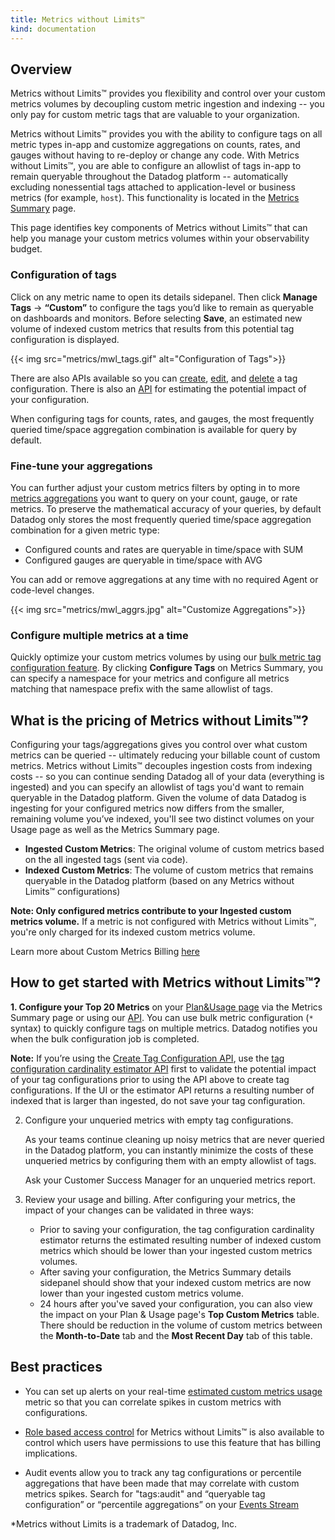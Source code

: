 ```yaml
---
title: Metrics without Limits™
kind: documentation
---
```


## Overview

Metrics without Limits™ provides you flexibility and control over your custom metrics volumes by decoupling custom metric ingestion and indexing  -- you only pay for custom metric tags that are valuable to your organization.

Metrics without Limits™ provides you with the ability to configure tags on all metric types in-app and customize aggregations on counts, rates, and gauges without having to re-deploy or change any code. With Metrics without Limits™, you are able to configure an allowlist of tags in-app to remain queryable throughout the Datadog platform -- automatically excluding nonessential tags attached to application-level or business metrics (for example, `host`). This functionality is located in the [Metrics Summary][1] page.

This page identifies key components of Metrics without Limits™ that can help you manage your custom metrics volumes within your observability budget.

### Configuration of tags

Click on any metric name to open its details sidepanel. Then click **Manage Tags** -> **“Custom”** to configure the tags you’d like to remain as queryable on dashboards and monitors. Before selecting **Save**, an estimated new volume of indexed custom metrics that results from this potential tag configuration is displayed.

{{< img src="metrics/mwl_tags.gif" alt="Configuration of Tags">}}

There are also APIs available so you can [create][2], [edit][3], and [delete][4] a tag configuration. There is also an [API][5] for estimating the potential impact of your configuration.

When configuring tags for counts, rates, and gauges, the most frequently queried time/space aggregation combination is available for query by default.

### Fine-tune your aggregations

You can further adjust your custom metrics filters by opting in to more [metrics aggregations][6] you want to query on your count, gauge, or rate metrics. To preserve the mathematical accuracy of your queries, by default Datadog only stores the most frequently queried time/space aggregation combination for a given metric type: 

- Configured counts and rates are queryable in time/space with SUM
- Configured gauges are queryable in time/space with AVG

You can add or remove aggregations at any time with no required Agent or code-level changes. 


{{< img src="metrics/mwl_aggrs.jpg" alt="Customize Aggregations">}}

### Configure multiple metrics at a time
Quickly optimize your custom metrics volumes by using our [bulk metric tag configuration feature][7]. By clicking **Configure Tags** on Metrics Summary, you can specify a namespace for your metrics and configure all metrics matching that namespace prefix with the same allowlist of tags.

## What is the pricing of Metrics without Limits™?

Configuring your tags/aggregations gives you control over what custom metrics can be queried -- ultimately reducing your billable count of custom metrics. Metrics without Limits™ decouples ingestion costs from indexing costs -- so you can continue sending Datadog all of your data (everything is ingested) and you can specify an allowlist of tags you'd want to remain queryable in the Datadog platform. Given the volume of data Datadog is ingesting for your configured metrics now differs from the smaller, remaining volume you’ve indexed, you'll see two distinct volumes on your Usage page as well as the Metrics Summary page. 

- **Ingested Custom Metrics**: The original volume of custom metrics based on the all ingested tags (sent via code).
- **Indexed Custom Metrics**: The volume of custom metrics that remains queryable in the Datadog platform (based on any Metrics without Limits™ configurations) 

**Note: Only configured metrics contribute to your Ingested custom metrics volume.** If a metric is not configured with Metrics without Limits™, you're only charged for its indexed custom metrics volume.

Learn more about Custom Metrics Billing [here][8]

## How to get started with Metrics without Limits™?

**1. Configure your Top 20 Metrics** on your [Plan&Usage page][9] via the Metrics Summary page or using our [API][2].
   You can use bulk metric configuration (`*` syntax) to quickly configure tags on multiple metrics. Datadog notifies you when the bulk configuration job is completed.

**Note:** If you’re using the [Create Tag Configuration API][2], use the [tag configuration cardinality estimator API][5] first to validate the potential impact of your tag configurations prior to using the API above to create tag configurations. If the UI or the estimator API returns a resulting number of indexed that is larger than ingested, do not save your tag configuration.

2. Configure your unqueried metrics with empty tag configurations.

   As your teams continue cleaning up noisy metrics that are never queried in the Datadog platform, you can instantly minimize the costs of these unqueried metrics by configuring them with an empty allowlist of tags. 

   Ask your Customer Success Manager for an unqueried metrics report.

3. Review your usage and billing. After configuring your metrics, the impact of your changes can be validated in three ways: 

   - Prior to saving your configuration, the tag configuration cardinality estimator returns the estimated resulting number of indexed custom metrics which should be lower than your ingested custom metrics volumes.
   - After saving your configuration, the Metrics Summary details sidepanel should show that your indexed custom metrics are now lower than your ingested custom metrics volume.
   - 24 hours after you've saved your configuration, you can also view the impact on your Plan & Usage page's **Top Custom Metrics** table. There should be reduction in the volume of custom metrics between the **Month-to-Date** tab and the **Most Recent Day** tab of this table.

## Best practices
- You can set up alerts on your real-time [estimated custom metrics usage][10] metric so that you can correlate spikes in custom metrics with configurations.

- [Role based access control][11] for Metrics without Limits™ is also available to control which users have permissions to use this feature that has billing implications.

- Audit events allow you to track any tag configurations or percentile aggregations that have been made that may correlate with custom metrics spikes. Search for "tags:audit" and “queryable tag configuration” or “percentile aggregations” on your [Events Stream][12]

\*Metrics without Limits is a trademark of Datadog, Inc.

[1]: https://app.datadoghq.com/metric/summary
[2]: /api/latest/metrics/#create-a-tag-configuration
[3]: /api/latest/metrics/#update-a-tag-configuration
[4]: /api/latest/metrics/#delete-a-tag-configuration
[5]: /metrics/guide/tag-configuration-cardinality-estimation-tool/
[6]: /metrics/#time-and-space-aggregation
[7]: /metrics/summary/#configuration-of-multiple-metrics
[8]: /account_management/billing/custom_metrics/?tab=countrategauge
[9]: https://app.datadoghq.com/billing/usage
[10]: /account_management/billing/usage_metrics/
[11]: /account_management/rbac/permissions/?tab=ui#metrics
[12]: https://app.datadoghq.com/event/stream


